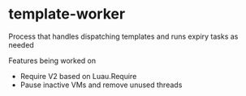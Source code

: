 # template-worker
Process that handles dispatching templates and runs expiry tasks as needed

Features being worked on

- Require V2 based on Luau.Require
- Pause inactive VMs and remove unused threads